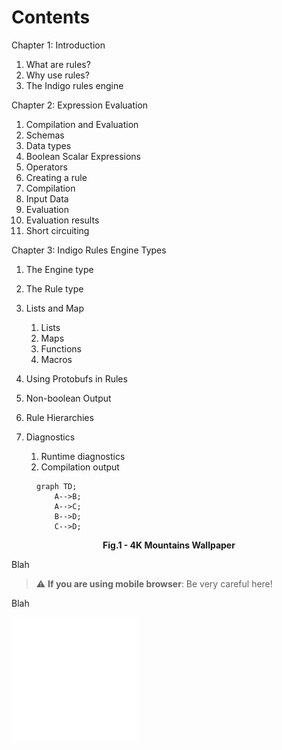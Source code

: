 # Contents

Chapter 1: Introduction
   1. What are rules?
   1. Why use rules?
   1. The Indigo rules engine

Chapter 2: Expression Evaluation 
   1. Compilation and Evaluation
   1. Schemas
   1. Data types 
   1. Boolean Scalar Expressions
   1. Operators
   1. Creating a rule
   1. Compilation
   1. Input Data
   1. Evaluation 
   1. Evaluation results 
   1. Short circuiting 

Chapter 3: Indigo Rules Engine Types
   1. The Engine type 
   1. The Rule type 



1. Lists and Map
   1. Lists
   1. Maps
   1. Functions 
   1. Macros
1. Using Protobufs in Rules
1. Non-boolean Output
1. Rule Hierarchies
1. Diagnostics
   1. Runtime diagnostics 
   1. Compilation output


<figure>

```mermaid
graph TD;
    A-->B;
    A-->C;
    B-->D;
    C-->D;
```

<figcaption align = "center"><b>Fig.1 - 4K Mountains Wallpaper</b></figcaption>

</figure>


Blah

> :warning: **If you are using mobile browser**: Be very careful here!

Blah

<img src="./test.svg" alt="" />


